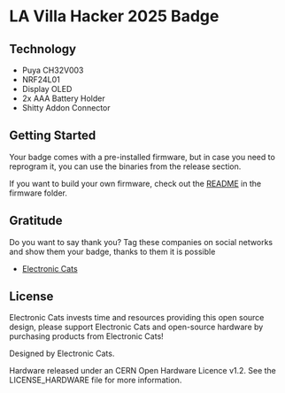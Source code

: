 # LA Villa Hacker 2025 Badge

## Technology

- Puya CH32V003
- NRF24L01
- Display OLED
- 2x AAA Battery Holder
- Shitty Addon Connector

## Getting Started

Your badge comes with a pre-installed firmware, but in case you need to reprogram it, you can use the binaries from the release section.

If you want to build your own firmware, check out the [README](firmware/README.md) in the firmware folder.

## Gratitude
Do you want to say thank you? Tag these companies on social networks and show them your badge, thanks to them it is possible

- [Electronic Cats](https://electroniccats.com/)

## License

Electronic Cats invests time and resources providing this open source design, please support Electronic Cats and open-source hardware by purchasing products from Electronic Cats!

Designed by Electronic Cats.

Hardware released under an CERN Open Hardware Licence v1.2. See the LICENSE_HARDWARE file for more information.
